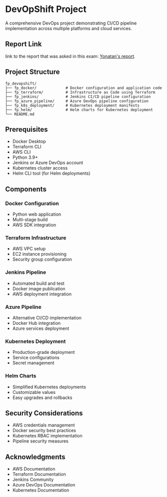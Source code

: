 # DevOpShift Project

A comprehensive DevOps project demonstrating CI/CD pipeline implementation across multiple platforms and cloud services.

## Report Link

link to the report that was asked in this exam: [Yonatan's report](https://docs.google.com/document/d/1k0GEgqbutgzt__0JzhWyTJ8iEL8BmuY9ZMOkfQ5pYpY/edit?addon_store&tab=t.0).

## Project Structure

```
fp_devopshift/
├── fp_docker/             # Docker configuration and application code
├── fp_terraform/          # Infrastructure as Code using Terraform
├── fp_jenkins/            # Jenkins CI/CD pipeline configuration
├── fp_azure_pipeline/     # Azure DevOps pipeline configuration
├── fp_k8s_deployment/     # Kubernetes deployment manifests
├── fp_helm/               # Helm charts for Kubernetes deployment
└── README.md
```

## Prerequisites

- Docker Desktop
- Terraform CLI
- AWS CLI
- Python 3.9+
- Jenkins or Azure DevOps account
- Kubernetes cluster access
- Helm CLI tool (for Helm deployments)

## Components

### Docker Configuration
- Python web application
- Multi-stage build
- AWS SDK integration

### Terraform Infrastructure
- AWS VPC setup
- EC2 instance provisioning
- Security group configuration

### Jenkins Pipeline
- Automated build and test
- Docker image publication
- AWS deployment integration

### Azure Pipeline
- Alternative CI/CD implementation
- Docker Hub integration
- Azure services deployment

### Kubernetes Deployment
- Production-grade deployment
- Service configurations
- Secret management

### Helm Charts
- Simplified Kubernetes deployments
- Customizable values
- Easy upgrades and rollbacks

## Security Considerations

- AWS credentials management
- Docker security best practices
- Kubernetes RBAC implementation
- Pipeline security measures

## Acknowledgments

- AWS Documentation
- Terraform Documentation
- Jenkins Community
- Azure DevOps Documentation
- Kubernetes Documentation
